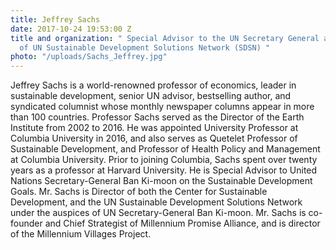 ```yaml
---
title: Jeffrey Sachs
date: 2017-10-24 19:53:00 Z
title and organization: " Special Advisor to the UN Secretary General and Director
  of UN Sustainable Development Solutions Network (SDSN) "
photo: "/uploads/Sachs_Jeffrey.jpg"
---
```


Jeffrey Sachs is a world-renowned professor of economics, leader in sustainable development, senior UN advisor, bestselling author, and syndicated columnist whose monthly newspaper columns appear in more than 100 countries. Professor Sachs served as the Director of the Earth Institute from 2002 to 2016. He was appointed University Professor at Columbia University in 2016, and also serves as Quetelet Professor of Sustainable Development, and Professor of Health Policy and Management at Columbia University. Prior to joining Columbia, Sachs spent over twenty years as a professor at Harvard University. He is Special Advisor to United Nations Secretary-General Ban Ki-moon on the Sustainable Development Goals. Mr. Sachs is Director of both the Center for Sustainable Development, and the UN Sustainable Development Solutions Network under the auspices of UN Secretary-General Ban Ki-moon. Mr. Sachs is co-founder and Chief Strategist of Millennium Promise Alliance, and is director of the Millennium Villages Project.